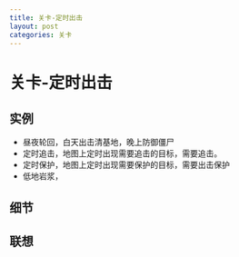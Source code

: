 ```yaml
---
title: 关卡-定时出击
layout: post
categories: 关卡
---
```


# 关卡-定时出击


## 实例
- 昼夜轮回，白天出击清基地，晚上防御僵尸
- 定时追击，地图上定时出现需要追击的目标，需要追击。
- 定时保护，地图上定时出现需要保护的目标，需要出击保护
- 低地岩浆，


## 细节

## 联想
